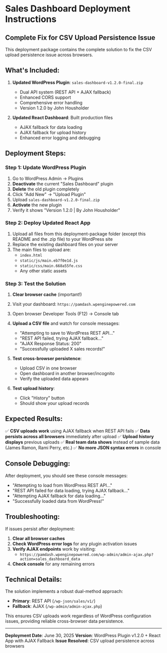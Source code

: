 # Sales Dashboard Deployment Instructions

## Complete Fix for CSV Upload Persistence Issue

This deployment package contains the complete solution to fix the CSV upload persistence issue across browsers.

## What's Included:

1. **Updated WordPress Plugin**: `sales-dashboard-v1.2.0-final.zip`
   - Dual API system (REST API + AJAX fallback)
   - Enhanced CORS support
   - Comprehensive error handling
   - Version 1.2.0 by John Housholder

2. **Updated React Dashboard**: Built production files
   - AJAX fallback for data loading
   - AJAX fallback for upload history
   - Enhanced error logging and debugging

## Deployment Steps:

### Step 1: Update WordPress Plugin
1. Go to WordPress Admin → Plugins
2. **Deactivate** the current "Sales Dashboard" plugin
3. **Delete** the old plugin completely
4. Click "Add New" → "Upload Plugin"
5. Upload `sales-dashboard-v1.2.0-final.zip`
6. **Activate** the new plugin
7. Verify it shows "Version 1.2.0 | By John Housholder"

### Step 2: Deploy Updated React App
1. Upload all files from this deployment-package folder (except this README and the .zip file) to your WordPress site
2. Replace the existing dashboard files on your server
3. The main files to upload are:
   - `index.html`
   - `static/js/main.eb7f0e1d.js`
   - `static/css/main.668a55fe.css`
   - Any other static assets

### Step 3: Test the Solution
1. **Clear browser cache** (important!)
2. Visit your dashboard: `https://pamdash.wpenginepowered.com`
3. Open browser Developer Tools (F12) → Console tab
4. **Upload a CSV file** and watch for console messages:
   - "Attempting to save to WordPress REST API..."
   - "REST API failed, trying AJAX fallback..."
   - "AJAX Response Status: 200"
   - "Successfully uploaded X sales records!"

5. **Test cross-browser persistence**:
   - Upload CSV in one browser
   - Open dashboard in another browser/incognito
   - Verify the uploaded data appears

6. **Test upload history**:
   - Click "History" button
   - Should show your upload records

## Expected Results:

✅ **CSV uploads work** using AJAX fallback when REST API fails
✅ **Data persists across all browsers** immediately after upload
✅ **Upload history displays** previous uploads
✅ **Real team data shows** instead of sample data (James Ramon, Rami Perry, etc.)
✅ **No more JSON syntax errors** in console

## Console Debugging:

After deployment, you should see these console messages:
- "Attempting to load from WordPress REST API..."
- "REST API failed for data loading, trying AJAX fallback..."
- "Attempting AJAX fallback for data loading..."
- "Successfully loaded data from WordPress!"

## Troubleshooting:

If issues persist after deployment:
1. **Clear all browser caches**
2. **Check WordPress error logs** for any plugin activation issues
3. **Verify AJAX endpoints** work by visiting:
   - `https://pamdash.wpenginepowered.com/wp-admin/admin-ajax.php?action=sales_dashboard_data`
4. **Check console** for any remaining errors

## Technical Details:

The solution implements a robust dual-method approach:
- **Primary**: REST API (`/wp-json/sales/v1/`)
- **Fallback**: AJAX (`/wp-admin/admin-ajax.php`)

This ensures CSV uploads work regardless of WordPress configuration issues, providing reliable cross-browser data persistence.

---

**Deployment Date**: June 30, 2025
**Version**: WordPress Plugin v1.2.0 + React App with AJAX Fallback
**Issue Resolved**: CSV upload persistence across browsers
